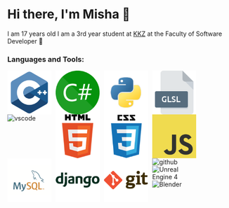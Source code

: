 # Hi there, I'm Misha 👋 
I am 17 years old
I am a 3rd year student at [KKZ] at the Faculty of Software Developer 🏫

### Languages and Tools:
<img align="left" alt="c++" width="100px" src="https://raw.githubusercontent.com/github/explore/180320cffc25f4ed1bbdfd33d4db3a66eeeeb358/topics/cpp/cpp.png" style="padding-right:10px;">
<img align="left" alt="c#" width="100px" 
src="https://raw.githubusercontent.com/github/explore/80688e429a7d4ef2fca1e82350fe8e3517d3494d/topics/csharp/csharp.png"
style="padding-right:10px;">
<img align="left" alt="python" width="100px" 
src="https://raw.githubusercontent.com/github/explore/80688e429a7d4ef2fca1e82350fe8e3517d3494d/topics/python/python.png"
style="padding-right:10px;">
<img align="left" alt="glsl" width="100px" 
src="./img/glsl.png"
style="padding-right:10px;">
<img align="left" alt="vscode" width="100px" 
src="https://upload.wikimedia.org/wikipedia/commons/thumb/9/9a/Visual_Studio_Code_1.35_icon.svg/2048px-Visual_Studio_Code_1.35_icon.svg.png"
style="padding-right:10px;">
<img align="left" alt="html" width="100px" 
src="https://raw.githubusercontent.com/github/explore/80688e429a7d4ef2fca1e82350fe8e3517d3494d/topics/html/html.png"
style="padding-right:10px;">
<img align="left" alt="css" width="100px" 
src="https://raw.githubusercontent.com/github/explore/80688e429a7d4ef2fca1e82350fe8e3517d3494d/topics/css/css.png"
style="padding-right:10px;">
<img align="left" alt="JS" width="100px" 
src="https://raw.githubusercontent.com/github/explore/80688e429a7d4ef2fca1e82350fe8e3517d3494d/topics/javascript/javascript.png"
style="padding-right:10px;">
<img align="left" alt="MySQL" width="100px" 
src="https://raw.githubusercontent.com/github/explore/80688e429a7d4ef2fca1e82350fe8e3517d3494d/topics/mysql/mysql.png"
style="padding-right:10px;">
<img align="left" alt="django" width="100px" 
src="https://raw.githubusercontent.com/github/explore/7456fdff59816d37ef383a6c8f32a26ff7332db2/topics/django/django.png"
style="padding-right:10px;">
<img align="left" alt="git" width="100px" 
src="https://raw.githubusercontent.com/github/explore/80688e429a7d4ef2fca1e82350fe8e3517d3494d/topics/git/git.png"
style="padding-right:10px;">
<img align="left" alt="github" width="100px" 
src="https://upload.wikimedia.org/wikipedia/commons/thumb/9/91/Octicons-mark-github.svg/800px-Octicons-mark-github.svg.png"
style="padding-right:10px;">
<img align="left" alt="Unreal Engine 4" width="100px" 
src="https://upload.wikimedia.org/wikipedia/commons/d/da/Unreal_Engine_Logo.svg"
style="padding-right:10px;">
<img align="left" alt="Blender" width="100px" 
src="https://upload.wikimedia.org/wikipedia/commons/thumb/0/0c/Blender_logo_no_text.svg/768px-Blender_logo_no_text.svg.png"
style="padding-right:10px;">

<br />
<br />

[KKZ]: https://kkz.net.ua/